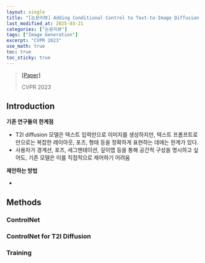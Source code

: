 ```yaml
---
layout: single
title: "[논문리뷰] Adding Conditional Control to Text-to-Image Diffusion Models"
last_modified_at: 2025-03-21
categories: ["논문리뷰"]
tags: ["Image Generation"]
excerpt: "CVPR 2023"
use_math: true
toc: true
toc_sticky: true
---
```


> [[Paper]](https://arxiv.org/abs/2302.05543)
>
> CVPR 2023

## Introduction

**기존 연구들의 한계점**

- T2I diffusion 모델은 텍스트 입력만으로 이미지를 생성하지만, 텍스트 프롬프트로만으로는 복잡한 레이아웃, 포즈, 형태 등을 정확하게 표현하는 데에는 한계가 있다.
- 사용자가 경계선, 포즈, 세그멘테이션, 깊이맵 등을 통해 공간적 구성을 명시하고 싶어도,
기존 모델은 이를 직접적으로 제어하기 어려움

**제안하는 방법**

- 

## Methods

### ControlNet

### ControlNet for T2I Diffusion

### Training
